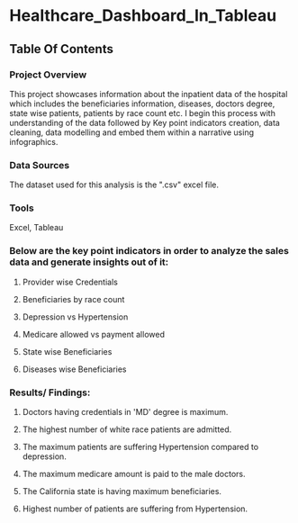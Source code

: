 # Healthcare_Dashboard_In_Tableau

## Table Of Contents

### Project Overview
This project showcases information about the inpatient data of the hospital which includes the beneficiaries information, diseases, doctors degree, state wise patients, patients by race count etc. I begin this process with understanding of the data followed by Key point indicators creation, data cleaning, data modelling and embed them within a narrative using infographics.

### Data Sources
The dataset used for this analysis is the ".csv" excel file.

### Tools
Excel, Tableau

### Below are the key point indicators in order to analyze the sales data and generate insights out of it:
1. Provider wise Credentials

2. Beneficiaries by race count

3. Depression vs Hypertension

4. Medicare allowed vs payment allowed

5. State wise Beneficiaries

6. Diseases wise Beneficiaries

### Results/ Findings:
1. Doctors having credentials in 'MD' degree is maximum.

2. The highest number of white race patients are admitted.

3. The maximum patients are suffering Hypertension compared to depression.

4. The maximum medicare amount is paid to the male doctors.

5. The California state is having maximum beneficiaries.

6. Highest number of patients are suffering from Hypertension.





